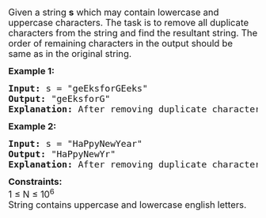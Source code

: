 <div class="problems_problem_content__Xm_eO"><p><span style="font-size: 18px;">Given a string <strong>s</strong>&nbsp;which may contain lowercase and uppercase characters. The task is to remove all duplicate characters from the string and find the resultant string. The order of remaining characters in the output should be same as in the original string.</span></p>
<p><span style="font-size: 18px;"><strong>Example 1:</strong></span></p>
<pre><span style="font-size: 18px;"><strong>Input: </strong>s = "geEksforGEeks"
<strong>Output:</strong> "geEksforG"
<strong>Explanation: </strong>After removing duplicate characters such as E, e, k, s, we have string as "geEksforG".
</span></pre>
<p><span style="font-size: 18px;"><strong>Example 2:</strong></span></p>
<pre><span style="font-size: 18px;"><strong>Input: </strong>s = "HaPpyNewYear"
<strong>Output:</strong> "HaPpyNewYr"
<strong>Explanation:</strong> After removing duplicate characters such as e, a, we have string as "HaPpyNewYr".
</span></pre>
<p><span style="font-size: 18px;"><strong>Constraints:</strong><br>1 ≤ N ≤ 10<sup>6</sup><br>String contains uppercase and lowercase english letters.</span></p></div>